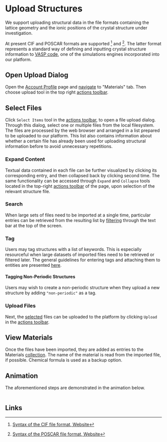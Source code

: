 # Upload Structures

We support uploading structural data in the file formats containing the lattice geometry and the ionic positions of the crystal structure under investigation. 

At present CIF and POSCAR formats are supported [^1] and [^2]. The latter format represents a standard way of defining and inputting crystal structure information to [VASP code](../../software-directory/modeling/vasp/overview.md), one of the simulations engines incorporated into our platform.

## Open Upload Dialog

Open the [Account Profile](../../accounts/ui/profile-page.md) page and [navigate](../../ui/specific/tabs-navigator.md) to "Materials" tab. Then choose upload tool <i class="zmdi zmdi-upload zmdi-hc-border"></i> in the top right [actions toolbar](../../entities-general/ui/explorer.md#actions-toolbar).

## Select Files

Click `Select Items` tool <i class="zmdi zmdi-collection-plus zmdi-hc-border"></i> in the [actions toolbar](../../entities-general/ui/explorer.md#actions-toolbar), to open a file upload dialog. Through this dialog, select one or multiple files from the local filesystem. The files are processed by the web browser and arranged in a list prepared to be uploaded to our platform. This list also contains information about whether a certain file has already been used for uploading structural information before to avoid unnecessary repetitions.

### Expand Content

Textual data contained in each file can be further visualized by clicking its corresponding entry, and then collapsed back by clicking second time.  The same functionality can be accessed through `Expand` and `Collapse` tools located in the top-right [actions toolbar](../../entities-general/ui/explorer.md#actions-toolbar) of the page, upon selection of the relevant structure file.

### Search

When large sets of files need to be imported at a single time, particular entries can be retrieved from the resulting list by [filtering](../../entities-general/actions/search.md) through the text bar at the top of the screen. 

### Tag

Users may tag structures with a list of keywords. This is especially resourceful when large datasets of imported files need to be retrieved or filtered later. The general guidelines for entering tags and attaching them to entities are presented [here](../../entities-general/actions/metadata.md).

#### Tagging Non-Periodic Structures
Users may wish to create a non-periodic structure when they upload a new structure by adding `"non-periodic"` as a tag.

### Upload Files

Next, the [selected](../../entities-general/actions/select.md) files can be uploaded to the platform by clicking `Upload` <i class="zmdi zmdi-upload zmdi-hc-border"></i> in the [actions toolbar](../../entities-general/ui/explorer.md#actions-toolbar). 

## View Materials

Once the files have been imported, they are added as entries to the Materials [collection](../../accounts/collections.md). The name of the material is read from the imported file, if possible. Chemical formula is used as a backup option.  

## Animation

The aforementioned steps are demonstrated in the animation below.

<img data-gifffer="/images/materials/upload.gif" />

## Links

[^1]: [Syntax of the CIF file format, Website](https://www.iucr.org/resources/cif/spec/version1.1/cifsyntax)
[^2]: [Syntax of the POSCAR file format, Website](http://cms.mpi.univie.ac.at/vasp/guide/node59.html)
